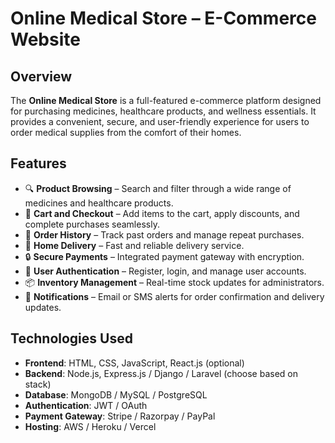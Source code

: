# Online Medical Store – E-Commerce Website

## Overview

The **Online Medical Store** is a full-featured e-commerce platform designed for purchasing medicines, healthcare products, and wellness essentials. It provides a convenient, secure, and user-friendly experience for users to order medical supplies from the comfort of their homes.

## Features

- 🔍 **Product Browsing** – Search and filter through a wide range of medicines and healthcare products.
- 🛒 **Cart and Checkout** – Add items to the cart, apply discounts, and complete purchases seamlessly.
- 🧾 **Order History** – Track past orders and manage repeat purchases.
- 🚚 **Home Delivery** – Fast and reliable delivery service.
- 🔒 **Secure Payments** – Integrated payment gateway with encryption.
- 👤 **User Authentication** – Register, login, and manage user accounts.
- 📦 **Inventory Management** – Real-time stock updates for administrators.
- 📧 **Notifications** – Email or SMS alerts for order confirmation and delivery updates.

## Technologies Used

- **Frontend**: HTML, CSS, JavaScript, React.js (optional)
- **Backend**: Node.js, Express.js / Django / Laravel (choose based on stack)
- **Database**: MongoDB / MySQL / PostgreSQL
- **Authentication**: JWT / OAuth
- **Payment Gateway**: Stripe / Razorpay / PayPal
- **Hosting**: AWS / Heroku / Vercel


